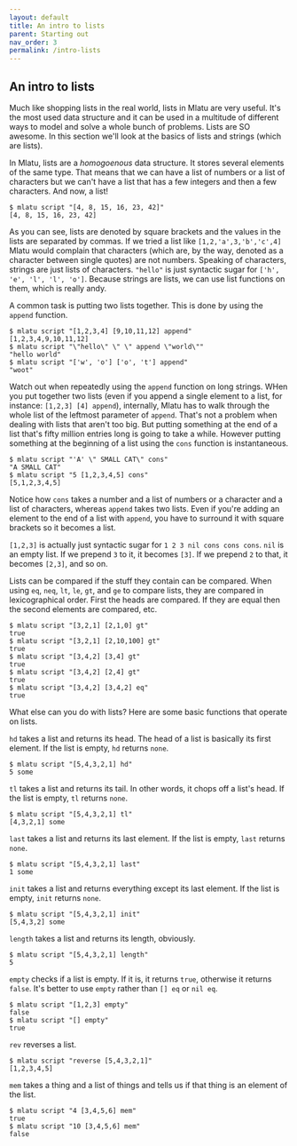 ```yaml
---
layout: default
title: An intro to lists
parent: Starting out
nav_order: 3
permalink: /intro-lists
---
```


## An intro to lists

Much like shopping lists in the real world, lists in Mlatu are very useful. It's the most used data structure and it can be used in a multitude of different ways to model and solve a whole bunch of problems. Lists are SO awesome. In this section we'll look at the basics of lists and strings (which are lists).

In Mlatu, lists are a *homogoenous* data structure. It stores several elements of the same type. That means that we can have a list of numbers or a list of characters but we can't have a list that has a few integers and then a few characters. And now, a list!

```shell
$ mlatu script "[4, 8, 15, 16, 23, 42]"
[4, 8, 15, 16, 23, 42]
```

As you can see, lists are denoted by square brackets and the values in the lists are separated by commas. If we tried a list like `[1,2,'a',3,'b','c',4]` Mlatu would complain that characters (which are, by the way, denoted as a character between single quotes) are not numbers. Speaking of characters, strings are just lists of characters. `"hello"` is just syntactic sugar for `['h', 'e', 'l', 'l', 'o']`. Because strings are lists, we can use list functions on them, which is really andy.

A common task is putting two lists together. This is done by using the `append` function.

```shell
$ mlatu script "[1,2,3,4] [9,10,11,12] append"
[1,2,3,4,9,10,11,12]  
$ mlatu script "\"hello\" \" \" append \"world\""
"hello world"
$ mlatu script "['w', 'o'] ['o', 't'] append"
"woot"
```

Watch out when repeatedly using the `append` function on long strings. WHen you put together two lists (even if you append a single element to a list, for instance: `[1,2,3] [4] append`), internally, Mlatu has to walk through the whole list of the leftmost parameter of `append`. That's not a problem when dealing with lists that aren't too big. But putting something at the end of a list that's fifty million entries long is going to take a while. However putting something at the beginning of a list using the `cons` function is instantaneous.

```shell
$ mlatu script "'A' \" SMALL CAT\" cons"
"A SMALL CAT"
$ mlatu script "5 [1,2,3,4,5] cons"
[5,1,2,3,4,5]
```

Notice how `cons` takes a number and a list of numbers or a character and a list of characters, whereas `append` takes two lists. Even if you're adding an element to the end of a list with `append`, you have to surround it with square brackets so it becomes a list.

`[1,2,3]` is actually just syntactic sugar for `1 2 3 nil cons cons cons`. `nil` is an empty list. If we prepend `3` to it, it becomes `[3]`. If we prepend `2` to that, it becomes `[2,3]`, and so on.

Lists can be compared if the stuff they contain can be compared. When using `eq`, `neq`, `lt`, `le`, `gt`, and `ge` to compare lists, they are compared in lexicographical order. First the heads are compared. If they are equal then the second elements are compared, etc.

```shell
$ mlatu script "[3,2,1] [2,1,0] gt"
true 
$ mlatu script "[3,2,1] [2,10,100] gt"
true 
$ mlatu script "[3,4,2] [3,4] gt" 
true 
$ mlatu script "[3,4,2] [2,4] gt"
true 
$ mlatu script "[3,4,2] [3,4,2] eq"
true
```

What else can you do with lists? Here are some basic functions that operate on lists.

`hd` takes a list and returns its head. The head of a list is basically its first element. If the list is empty, `hd` returns `none`.

```shell
$ mlatu script "[5,4,3,2,1] hd" 
5 some
```

`tl` takes a list and returns its tail. In other words, it chops off a list's head. If the list is empty, `tl` returns `none`.

```shell
$ mlatu script "[5,4,3,2,1] tl"
[4,3,2,1] some
```

`last` takes a list and returns its last element. If the list is empty, `last` returns `none`.

```shell
$ mlatu script "[5,4,3,2,1] last"
1 some
```

`init` takes a list and returns everything except its last element. If the list is empty, `init` returns `none`.

```shell
$ mlatu script "[5,4,3,2,1] init"
[5,4,3,2] some
```

`length` takes a list and returns its length, obviously.

```shell
$ mlatu script "[5,4,3,2,1] length"
5
```

`empty` checks if a list is empty. If it is, it returns `true`, otherwise it returns `false`. It's better to use `empty` rather than `[] eq` or `nil eq`.

```shell
$ mlatu script "[1,2,3] empty"
false 
$ mlatu script "[] empty"
true
```

`rev` reverses a list.

```shell
$ mlatu script "reverse [5,4,3,2,1]"
[1,2,3,4,5]
```

`mem` takes a thing and a list of things and tells us if that thing is an element of the list.

```shell
$ mlatu script "4 [3,4,5,6] mem"
true 
$ mlatu script "10 [3,4,5,6] mem"
false
```